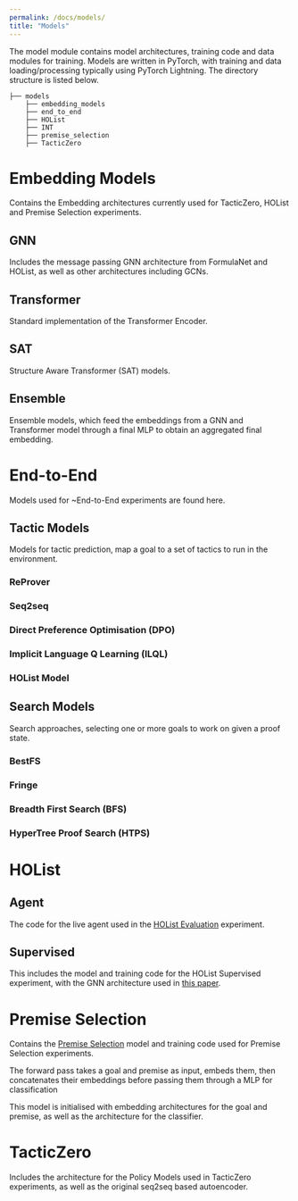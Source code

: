 ```yaml
---
permalink: /docs/models/
title: "Models"
---
```


The model module contains model architectures, training code and data modules for training.
Models are written in PyTorch, with training and data loading/processing typically using 
PyTorch Lightning. The directory structure is listed below.

```terminal
├── models
    ├── embedding_models
    ├── end_to_end
    ├── HOList
    ├── INT
    ├── premise_selection
    ├── TacticZero
```


# Embedding Models
Contains the Embedding architectures currently used for TacticZero, HOList and Premise Selection experiments.

## GNN
Includes the message passing GNN architecture from FormulaNet and HOList, as well as other architectures including GCNs.

## Transformer
Standard implementation of the Transformer Encoder.

## SAT
Structure Aware Transformer (SAT) models.

## Ensemble
Ensemble models, which feed the embeddings from a GNN and Transformer model through a final MLP to obtain an aggregated 
final embedding.

# End-to-End
Models used for ~End-to-End experiments are found here. 

## Tactic Models
Models for tactic prediction, map a goal to a set of tactics to run in the environment.

### ReProver 

### Seq2seq

### Direct Preference Optimisation (DPO)

### Implicit Language Q Learning (ILQL)

### HOList Model

## Search Models
Search approaches, selecting one or more goals to work on given a proof state.

### BestFS
### Fringe
### Breadth First Search (BFS)
### HyperTree Proof Search (HTPS)

# HOList
## Agent
The code for the live agent used in the [HOList Evaluation](/bait/docs/holist) experiment.

## Supervised
This includes the model and training code for the HOList Supervised experiment, with the GNN architecture used in
[this paper](https://arxiv.org/pdf/1905.10006.pdf).

# Premise Selection
Contains the [Premise Selection](/bait/docs/premise_selection/) model and training code used for Premise Selection experiments.

The forward pass takes a goal and premise as input, embeds them, then concatenates their
embeddings before passing them through a MLP for classification

This model is initialised with embedding architectures for the goal and premise, as well as the architecture for the classifier.

# TacticZero
Includes the architecture for the Policy Models used in TacticZero experiments, as well as the original seq2seq based autoencoder.

